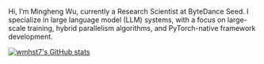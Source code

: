 Hi, I’m Mingheng Wu, currently a Research Scientist at ByteDance Seed. I specialize in large language model (LLM) systems, with a focus on large-scale training, hybrid parallelism algorithms, and PyTorch-native framework development.

[![wmhst7's GitHub stats](https://github-readme-stats.vercel.app/api?username=wmhst7&show_icons=true&theme=transparent)](https://github.com/anuraghazra/github-readme-stats)

